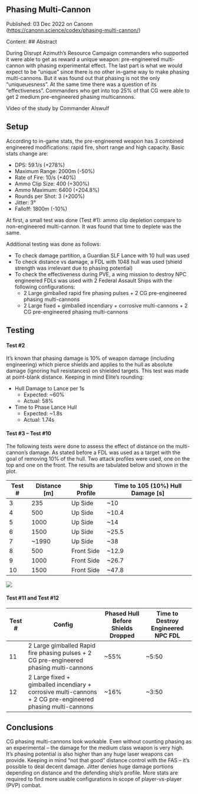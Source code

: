 ## Phasing Multi-Cannon

Published: 03 Dec 2022 on Canonn (https://canonn.science/codex/phasing-multi-cannon/)

Content: ## Abstract

During Disrupt Azimuth’s Resource Campaign commanders who supported it were able to get as reward a unique weapon: pre-engineered multi-cannon with phasing experimental effect.
The last part is what we would expect to be “unique” since there is no other in-game way to make phasing multi-cannons. But it was found out that phasing is not the only “uniqueuesness”. At the same time there was a question of its “effectiveness”.
Commanders who get into top 25% of that CG were able to get 2 medium pre-engineered phasing multicannons.

Video of the study by Commander Alswulf

## Setup

According to in-game stats, the pre-engineered weapon has 3 combined engineered modifications: rapid fire, short range and high capacity.
Basic stats change are:

- DPS: 59.1/s (+278%)
- Maximum Range: 2000m (-50%)
- Rate of Fire: 10/s (+40%)
- Ammo Clip Size: 400 (+300%)
- Ammo Maximum: 6400 (+204.8%)
- Rounds per Shot: 3 (+200%)
- Jitter: 3°
- Falloff: 1800m (-10%)

At first, a small test was done (Test #1): ammo clip depletion compare to non-engineered multi-cannon. It was found that time to deplete was the same.

Additional testing was done as follows:

- To check damage partition, a Guardian SLF Lance with 10 hull was used
- To check distance vs damage, a FDL with 1048 hull was used (shield strength was irrelevant due to phasing potential)
- To check the effectiveness during PVE, a wing mission to destroy NPC engineered FDLs was used with 2 Federal Assault Ships with the following configurations:
    - 2 Large gimballed rapid fire phasing pulses + 2 CG pre-engineered phasing multi-cannons
    - 2 Large fixed + gimballed incendiary + corrosive multi-cannons + 2 CG pre-engineered phasing multi-cannons

## Testing

#### Test #2

It’s known that phasing damage is 10% of weapon damage (including engineering) which pierce shields and applies to the hull as absolute damage (ignoring hull resistances) on shielded targets. This test was made at point-blank distance. Keeping in mind Elite’s rounding:

- Hull Damage to Lance per 1s
    - Expected: ~60%
    - Actual: 58%
- Time to Phase Lance Hull
    - Expected: ~1.8s
    - Actual: 1.74s

#### Test #3 – Test #10

The following tests were done to assess the effect of distance on the multi-cannon’s damage. As stated before a FDL was used as a target with the goal of removing 10% of the hull. Two attack profiles were used, one on the top and one on the front. The results are tabulated below and shown in the plot.

| Test # | Distance [m] | Ship Profile | Time to 105 (10%) Hull Damage [s] |
| --- | --- | --- | --- |
| 3 | 235 | Up Side | ~10 |
| 4 | 500 | Up Side | ~10.4 |
| 5 | 1000 | Up Side | ~14 |
| 6 | 1500 | Up Side | ~25.5 |
| 7 | ~1990 | Up Side | ~38 |
| 8 | 500 | Front Side | ~12.9 |
| 9 | 1000 | Front Side | ~26.7 |
| 10 | 1500 | Front Side | ~47.8 |

![](https://canonn.science/wp-content/uploads/2022/12/PhasingMultiPlot.png)

#### Test #11 and Test #12

| Test # | Config | Phased Hull Before Shields Dropped | Time to Destroy Engineered NPC FDL |
| --- | --- | --- | --- |
| 11 | 2 Large gimballed Rapid fire phasing pulses + 2 CG pre-engineered phasing multi-cannons | ~55% | ~5:50 |
| 12 | 2 Large fixed + gimballed incendiary + corrosive multi-cannons + 2 CG pre-engineered phasing multi-cannons | ~16% | ~3:50 |

## Conclusions

CG phasing multi-cannons look workable. Even without counting phasing as an experimental – the damage for the medium class weapon is very high. It’s phasing potential is also higher than any huge laser weapons can provide. Keeping in mind “not that good” distance control with the FAS – it’s possible to deal decent damage. Jitter denies huge damage portions depending on distance and the defending ship’s profile.
More stats are required to find more usable configurations in scope of player-vs-player (PVP) combat.